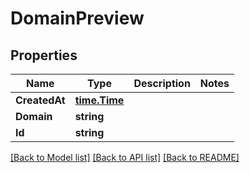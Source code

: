 # DomainPreview

## Properties
Name | Type | Description | Notes
------------ | ------------- | ------------- | -------------
**CreatedAt** | [**time.Time**](time.Time.md) |  | 
**Domain** | **string** |  | 
**Id** | **string** |  | 

[[Back to Model list]](../README.md#documentation-for-models) [[Back to API list]](../README.md#documentation-for-api-endpoints) [[Back to README]](../README.md)



